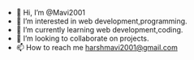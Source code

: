 - 👋 Hi, I’m @Mavi2001
- 👀 I’m interested in web development,programming.
- 🌱 I’m currently learning web development,coding.
- 💞️ I’m looking to collaborate on projects.
- 📫 How to reach me  harshmavi2001@gmail.com

